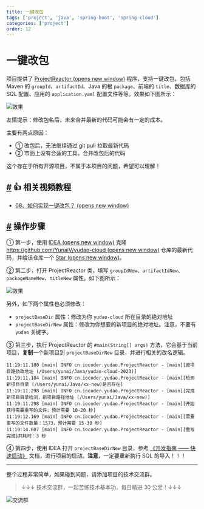 ```yaml
---
title: 一键改包
tags: ['project', 'java', 'spring-boot', 'spring-cloud']
categories: ['project']
order: 12
---
```

# 一键改包

项目提供了 [ProjectReactor  (opens new window)](https://github.com/YunaiV/yudao-cloud/blob/32ea8f5278d3de01f3e7af280a0b73c08d31d6e8/yudao-gateway/src/test/java/cn/iocoder/yudao/ProjectReactor.java) 程序，支持一键改包，包括 Maven 的 `groupId`、`artifactId`、Java 的根 `package`、前端的 `title`、数据库的 SQL 配置、应用的 `application.yaml` 配置文件等等。效果如下图所示：

 ![效果](https://cloud.iocoder.cn/img/%E4%B8%80%E9%94%AE%E6%94%B9%E5%8C%85/01-cloud.png)

 友情提示：修改包名后，未来合并最新的代码可能会有一定的成本。

 主要有两点原因：

 * ① 改包后，无法继续通过 git pull 拉取最新代码
* ② 市面上没有合适的工具，合并改包后的代码

 这个存在于所有开源项目，不属于本项目的问题，希望可以理解！

 ## [#](#👍-相关视频教程) 👍 相关视频教程

 * [08、如何实现一键改包？  (opens new window)](https://t.zsxq.com/07yzBuZFu)

 ## [#](#操作步骤) 操作步骤

 ① 第一步，使用 [IDEA  (opens new window)](http://www.iocoder.cn/categories/IDEA/?self) 克隆 [https://github.com/YunaiV/yudao-cloud  (opens new window)](https://github.com/YunaiV/yudao-cloud) 仓库的最新代码，并给该仓库一个 [Star  (opens new window)](https://github.com/YunaiV/yudao-cloud)。

 ② 第二步，打开 ProjectReactor 类，填写 `groupIdNew`、`artifactIdNew`、`packageNameNew`、`titleNew` 属性。如下图所示：

 ![效果](https://cloud.iocoder.cn/img/%E4%B8%80%E9%94%AE%E6%94%B9%E5%8C%85/02-cloud.png)

 另外，如下两个属性也必须修改：

 * `projectBaseDir` 属性：修改为你 `yudao-cloud` 所在目录的绝对地址
* `projectBaseDirNew` 属性：修改为你想要的新项目的绝对地址。注意，不要有 `yudao` 关键字。

 ③ 第三步，执行 ProjectReactor 的 `#main(String[] args)` 方法，它会基于当前项目，**复制**一个新项目到 `projectBaseDirNew` 目录，并进行相关的改名逻辑。

 
```
11:19:11.180 [main] INFO cn.iocoder.yudao.ProjectReactor - [main][原项目路劲改地址 (/Users/yunai/Java/yudao-cloud-2023)]
11:19:11.184 [main] INFO cn.iocoder.yudao.ProjectReactor - [main][检测新项目目录 (/Users/yunai/Java/xx-new)是否存在]
11:19:11.298 [main] INFO cn.iocoder.yudao.ProjectReactor - [main][完成新项目目录检测，新项目路径地址 (/Users/yunai/Java/xx-new)]
11:19:11.298 [main] INFO cn.iocoder.yudao.ProjectReactor - [main][开始获得需要重写的文件，预计需要 10-20 秒]
11:19:12.169 [main] INFO cn.iocoder.yudao.ProjectReactor - [main][需要重写的文件数量：1573，预计需要 15-30 秒]
11:19:14.607 [main] INFO cn.iocoder.yudao.ProjectReactor - [main][重写完成]共耗时：3 秒

```
④ 第四步，使用 IDEA 打开 `projectBaseDirNew` 目录，参考 [《开发指南 —— 快速启动》](/quick-start) 文档，进行项目的启动。**注意**，一定要重新执行 SQL 的导入！！！

 

---

 整个过程非常简单，如果碰到问题，请添加项目的技术交流群。

 
> ↓↓↓ 技术交流群，一起苦练技术基本功，每日精进 30 公里！↓↓↓

 ![交流群](https://cloud.iocoder.cn/img/op/mp_yudaoyuanma3.png)


